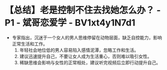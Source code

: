 # 【总结】老是控制不住去找她怎么办？ - P1 - 斌哥恋爱学 - BV1xt4y1N7d1

-   专家指出，沉迷于一个女人的男人思维停留在动物层面，缺乏自控能力，影响正常生活和工作。
    1.  年轻社会地位低的男人容易陷入感情泥潭，忽略工作和生活。
    2.  建议迅速提升自己，不要让女人成为生活重心，否则难以吸引女性。
    3.  稀缺思维会影响与女性的正常相处，建议听完视频后立即行动提升自己。